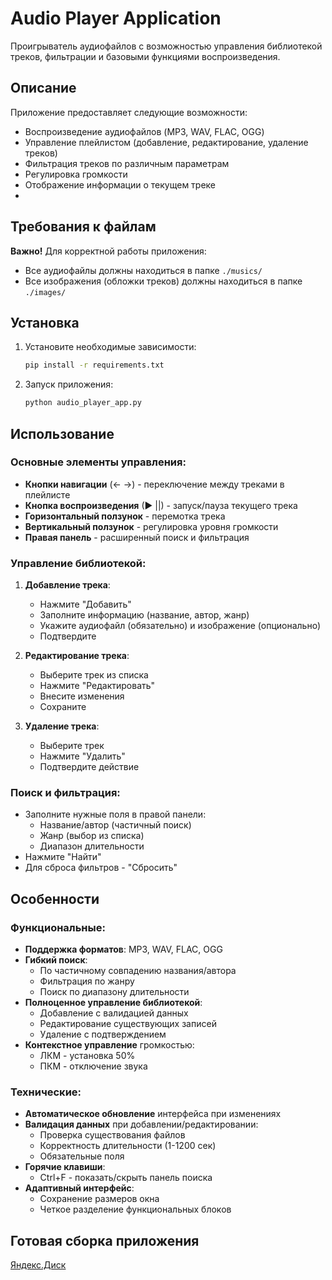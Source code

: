 # Audio Player Application

Проигрыватель аудиофайлов с возможностью управления библиотекой треков, фильтрации и базовыми функциями воспроизведения.

## Описание

Приложение предоставляет следующие возможности:
- Воспроизведение аудиофайлов (MP3, WAV, FLAC, OGG)
- Управление плейлистом (добавление, редактирование, удаление треков)
- Фильтрация треков по различным параметрам
- Регулировка громкости
- Отображение информации о текущем треке
- 
## Требования к файлам

**Важно!** Для корректной работы приложения:
- Все аудиофайлы должны находиться в папке `./musics/`
- Все изображения (обложки треков) должны находиться в папке `./images/`

## Установка

1. Установите необходимые зависимости:
   ```bash
   pip install -r requirements.txt
   
2. Запуск приложения:
   ```bash
   python audio_player_app.py

## Использование

### Основные элементы управления:
- **Кнопки навигации** (← →) - переключение между треками в плейлисте
- **Кнопка воспроизведения** (▶ ||) - запуск/пауза текущего трека
- **Горизонтальный ползунок** - перемотка трека
- **Вертикальный ползунок** - регулировка уровня громкости
- **Правая панель** - расширенный поиск и фильтрация

### Управление библиотекой:
1. **Добавление трека**:
   - Нажмите "Добавить"
   - Заполните информацию (название, автор, жанр)
   - Укажите аудиофайл (обязательно) и изображение (опционально)
   - Подтвердите

2. **Редактирование трека**:
   - Выберите трек из списка
   - Нажмите "Редактировать"
   - Внесите изменения
   - Сохраните

3. **Удаление трека**:
   - Выберите трек
   - Нажмите "Удалить"
   - Подтвердите действие

### Поиск и фильтрация:
- Заполните нужные поля в правой панели:
  - Название/автор (частичный поиск)
  - Жанр (выбор из списка)
  - Диапазон длительности
- Нажмите "Найти"
- Для сброса фильтров - "Сбросить"

## Особенности

### Функциональные:
- **Поддержка форматов**: MP3, WAV, FLAC, OGG
- **Гибкий поиск**:
  - По частичному совпадению названия/автора
  - Фильтрация по жанру
  - Поиск по диапазону длительности
- **Полноценное управление библиотекой**:
  - Добавление с валидацией данных
  - Редактирование существующих записей
  - Удаление с подтверждением
- **Контекстное управление** громкостью:
  - ЛКМ - установка 50%
  - ПКМ - отключение звука

### Технические:
- **Автоматическое обновление** интерфейса при изменениях
- **Валидация данных** при добавлении/редактировании:
  - Проверка существования файлов
  - Корректность длительности (1-1200 сек)
  - Обязательные поля
- **Горячие клавиши**:
  - Ctrl+F - показать/скрыть панель поиска
- **Адаптивный интерфейс**:
  - Сохранение размеров окна
  - Четкое разделение функциональных блоков

## Готовая сборка приложения
[Яндекс.Диск](https://disk.yandex.ru/d/M2m_n2xudGHszw)
